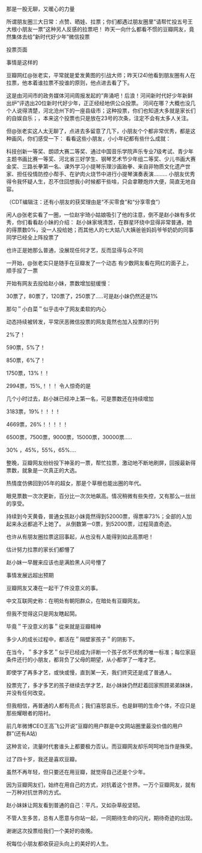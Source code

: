 那是一股无聊，又暖心的力量

所谓朋友圈三大日常：点赞、晒娃、拉票；你们都遇过朋友圈里”请帮忙投五号王大根小朋友一票”这种另人反感的拉票吧！ 昨天一向什么都看不惯的豆瓣网友，竟然集体去给”新时代好少年”微信投票

投票页面

事情是这样的

豆瓣网红@张老实，平常就是爱发黄图的引战大师；昨天(24)他看到朋友圈有人在拉票，他本着谁拉票不投谁的原则，他点进去看了下。

这是由河间市的政务媒体河间周报发起的”奔涌吧！后浪！河间新时代好少年新鲜出炉”评选出20位新时代好少年，正正经经地供公众投票。 河间在哪？大概也没几个人说得清楚，河北沧州下的一座县级市；这种投票，你们也知道大多就是家长们的自娱自乐；，本来这个投票也只是放在23号的次条，注定不会有太多人关注。

但@张老实这人太无聊了，点进去多留意了几下，小朋友个个都非常优秀，都是这种画风，你们感受一下： 看看这些小朋友，小小年纪都有些什么成就：

科技创新一等奖、朗颂大赛二等奖、通过中国音乐学院声乐专业7级考试、青少年主题书画比赛一等奖、河北省三好学生、钢琴艺术节少年组二等奖、少儿书画大赛金奖、三路长拳第一名、课外学习小提琴乐理沙画跆拳、来自非物质文化遗产世家、担任役情防控小帮手、在驴肉火烧节中进行小提琴演奏表演&#8230;&#8230;&#8230; 小朋友优秀得令我怀疑人生，忍不住回想我小时候都干些啥，只会拿鞭炮炸大便，简直无地自容。

（CDT编辑注：还有小朋友的获奖理由是“不买零食”和“分享零食”）

 

闲人@张老实看了一圈，一位赵宇琦小姑娘吸引了他的注意，倒不是赵小妹有多优秀，你们看看赵小妹的介绍： 赵小妹家境清苦，在群星环绕中显得非常普通，她的得票数0%，没一人投给她；而其他人的七大姑八大姨爸爸妈妈爷爷奶奶的同事同学已经全上阵投票了

也许正是她那么普通，没展现任何才艺，反而显得与众不同

一开始，@张老实只是随手在豆瓣发了一个动态 有少数网友看在网红的面子上，顺手投了一票

开始有网友去投给赵小妹，票数增加挺缓慢：

30票了，80票了，120票了，250票了&#8230;..可是赵小妹仍然还是1%

那句＂小白菜＂似乎击中了网友柔软的内心

动态持续被转发，平常厌恶微信投票的网友竟然也加入投票的行列

2%了！

590票，5%了！

850票，6%了！

1750票，13%！！

2994票，15%,！！！ 令人惊奇的是

几个小时过去，赵小妹已经冲上第一名，可是票数还在持续增加

3183票，19%！！！！

4669票，26%！！！！！

6500票，7500票，9000票，15000票，30000票&#8230;..

30% ，45%，55%，65%&#8230;.

整晚，豆瓣网友纷纷投下神圣的一票，帮忙拉票，激动地不断地刷屏，回报最新得票数，就象是一次真正的大选。

热情度仿佛回到05年的超女，那是个草根也能出圈的年代。

眼見票数一次次更新，百分比一次次地飙高。情况稍微有些失控，又有那么一丝丝的享受。

持续到今天黄昏，普通女孩赵小妹竟然得到52000票，得票率73%；全部的人加起来永远都追不上她了。 从倒数第一0票，到52000票，过程简直奇迹。

也许从有朋友圈拉票这回事起，从也没有人能得到如此高票吧！

估计努力拉票的家长们都懵了

赵小妹一早醒来应该也是满脸黑人问号懵了

事情发展远超出预期

豆瓣网友又凑在一起干了件没意义的事。

中文互联网史称：在明处有朝阳群众，在暗处有豆瓣网友。

但我不觉得这只是网友瞎起鬨。

毕竟＂干没意义的事＂從来就是豆瓣精神

多少人的成长过程中，都活在＂隔壁家孩子＂的阴影下。

在当今，＂多才多艺＂似乎已经成为评断一个孩子优不优秀的唯一标准；每位家庭条件还行的小朋友，都背负了父母的期望，从小都学了一堆才艺。

即使学了再多才艺，或快或慢，直到某一天，我们终究还是成了普通人。

投票完了，多才多艺的孩子继续去学才艺，赵小妹妹仍然赶着回家照顾弟弟妹妹，并没有任何改变。

但我相信，再普通的人都有亮点；我们喜怒哀乐，也是鲜明的生命个体，不应只是那些耀眼者的陪衬。

前几年微博CEO王高飞公开说”豆瓣的用户群是中文网站圈里最没价值的用户群”(还有A站)

这种言论，流量时代套谁头上都要极力否认。而豆瓣网友却乐呵呵地当作是殊荣。

过了四十岁，我还是喜欢豆瓣。

虽然不再年轻，但只要还在用豆瓣，就觉得自己还是个少年。

因为豆瓣网友们，始终在用自己的方式，对抗着这个世界。一万个豆瓣网友，就有一万种对抗世界的方式。

赵小妹妹让网友看到普通的自己：平凡，又如杂草般坚轫。

不管人生多苦，总有人愿意与你站一起，一同期待生命的闪光，期待奇迹的出现。

谢谢这次投票给我们一个美好的夜晚。

祝每位小朋友都收获迎头向上的美好的人生。


